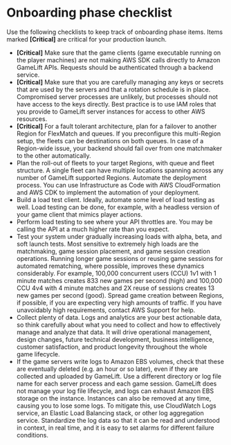 # Onboarding phase checklist<a name="gamelift_quickstart_customservers_prepgameserver_checklist"></a>

Use the following checklists to keep track of onboarding phase items\. Items marked **\[Critical\]** are critical for your production launch\. 
+ **\[Critical\]** Make sure that the game clients \(game executable running on the player machines\) are not making AWS SDK calls directly to Amazon GameLift APIs\. Requests should be authenticated through a backend service\.
+ **\[Critical\]** Make sure that you are carefully managing any keys or secrets that are used by the servers and that a rotation schedule is in place\. Compromised server processes are unlikely, but processes should not have access to the keys directly\. Best practice is to use IAM roles that you provide to GameLift server instances for access to other AWS resources\.
+ **\[Critical\]** For a fault tolerant architecture, plan for a failover to another Region for FlexMatch and queues\. If you preconfigure this multi\-Region setup, the fleets can be destinations on both queues\. In case of a Region\-wide issue, your backend should fail over from one matchmaker to the other automatically\.
+  Plan the roll\-out of fleets to your target Regions, with queue and fleet structure\. A single fleet can have multiple locations spanning across any number of GameLift supported Regions\. Automate the deployment process\. You can use Infrastructure as Code with AWS CloudFormation and AWS CDK to implement the automation of your deployment\.
+  Build a load test client\. Ideally, automate some level of load testing as well\. Load testing can be done, for example, with a headless version of your game client that mimics player actions\.
+  Perform load testing to see where your API throttles are\. You may be calling the API at a much higher rate than you expect\. 
+  Test your system under gradually increasing loads with alpha, beta, and soft launch tests\. Most sensitive to extremely high loads are the matchmaking, game session placement, and game session creation operations\. Running longer game sessions or reusing game sessions for automated rematching, where possible, improves these dynamics considerably\. For example, 100,000 concurrent users \(CCU\) 1v1 with 1 minute matches creates 833 new games per second \(high\) and 100,000 CCU 4v4 with 4 minute matches and 2X reuse of sessions creates 13 new games per second \(good\)\. Spread game creation between Regions, if possible, if you are expecting very high amounts of traffic\. If you have unavoidably high requirements, contact AWS Support for help\.
+  Collect plenty of data\. Logs and analytics are your best actionable data, so think carefully about what you need to collect and how to effectively manage and analyze that data\. It will drive operational management, design changes, future technical development, business intelligence, customer satisfaction, and product longevity throughout the whole game lifecycle\.
+  If the game servers write logs to Amazon EBS volumes, check that these are eventually deleted \(e\.g\. an hour or so later\), even if they are collected and uploaded by GameLift\. Use a different directory or log file name for each server process and each game session\. GameLift does not manage your log file lifecycle, and logs can exhaust Amazon EBS storage on the instance\. Instances can also be removed at any time, causing you to lose some logs\. To mitigate this, use CloudWatch Logs service, an Elastic Load Balancing stack, or other log aggregation service\. Standardize the log data so that it can be read and understood in context, in real time, and it is easy to set alarms for different failure conditions\.